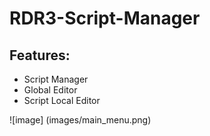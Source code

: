 # RDR3-Script-Manager
## Features:
- Script Manager
- Global Editor
- Script Local Editor

![image] (images/main_menu.png)
